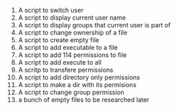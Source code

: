 1. A script to switch user
2. A script to display current user name
3. A script to display groups that current user is part of
4. A script to change ownership of a file
5. A script to create empty file
6. A script to add executable to a file
7. A script to add 114 permissions to file
8. A script to add execute to all
9. A scritp to transfere permissions
10. A script to add directory only permissions
11. A script to make a dir with its permisions
12. A script to change group permission
13. a bunch of empty files to be researched later 
